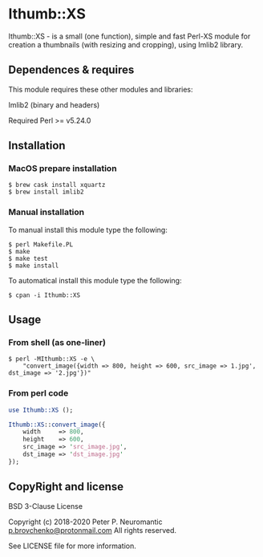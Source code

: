 # Ithumb::XS

Ithumb::XS - is a small (one function), simple and fast Perl-XS module
for creation a thumbnails (with resizing and cropping), using Imlib2 library.

## Dependences & requires

This module requires these other modules and libraries:

  Imlib2 (binary and headers)

Required Perl >= v5.24.0

## Installation

### MacOS prepare installation

```
$ brew cask install xquartz
$ brew install imlib2
```

### Manual installation

To manual install this module type the following:

```
$ perl Makefile.PL
$ make
$ make test
$ make install
```

To automatical install this module type the following:

```
$ cpan -i Ithumb::XS
```

## Usage

### From shell (as one-liner)

```
$ perl -MIthumb::XS -e \
    "convert_image({width => 800, height => 600, src_image => 1.jpg', dst_image => '2.jpg'})"
```

### From perl code

```perl
use Ithumb::XS ();

Ithumb::XS::convert_image({
    width     => 800,
    height    => 600,
    src_image => 'src_image.jpg',
    dst_image => 'dst_image.jpg'
});
```

## CopyRight and license

BSD 3-Clause License

Copyright (c) 2018-2020 Peter P. Neuromantic <p.brovchenko@protonmail.com>
All rights reserved.

See LICENSE file for more information.
